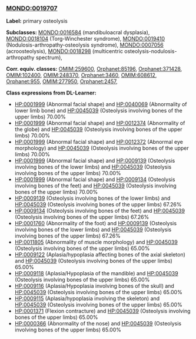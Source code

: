 
### [MONDO:0019707](http://purl.obolibrary.org/obo/MONDO_0019707)
**Label:** primary osteolysis

**Subclasses:** [MONDO:0016584](http://purl.obolibrary.org/obo/MONDO_0016584) (mandibuloacral dysplasia), [MONDO:0018104](http://purl.obolibrary.org/obo/MONDO_0018104) (Torg-Winchester syndrome), [MONDO:0019410](http://purl.obolibrary.org/obo/MONDO_0019410) (Nodulosis-arthropathy-osteolysis syndrome), [MONDO:0007056](http://purl.obolibrary.org/obo/MONDO_0007056) (acroosteolysis), [MONDO:0018298](http://purl.obolibrary.org/obo/MONDO_0018298) (multicentric osteolysis-nodulosis-arthropathy spectrum), 

**Corr. equiv. classes:** [OMIM:259600](http://purl.obolibrary.org/obo/OMIM_259600), [Orphanet:85196](http://www.orpha.net/ORDO/Orphanet_85196), [Orphanet:371428](http://www.orpha.net/ORDO/Orphanet_371428), [OMIM:102400](http://purl.obolibrary.org/obo/OMIM_102400), [OMIM:248370](http://purl.obolibrary.org/obo/OMIM_248370), [Orphanet:3460](http://www.orpha.net/ORDO/Orphanet_3460), [OMIM:608612](http://purl.obolibrary.org/obo/OMIM_608612), [Orphanet:955](http://www.orpha.net/ORDO/Orphanet_955), [OMIM:277950](http://purl.obolibrary.org/obo/OMIM_277950), [Orphanet:2457](http://www.orpha.net/ORDO/Orphanet_2457), 

**Class expressions from DL-Learner:**

- [HP:0001999](http://purl.obolibrary.org/obo/HP_0001999) (Abnormal facial shape) and [HP:0040069](http://purl.obolibrary.org/obo/HP_0040069) (Abnormality of lower limb bone) and [HP:0045039](http://purl.obolibrary.org/obo/HP_0045039) (Osteolysis involving bones of the upper limbs) 70.00%
- [HP:0001999](http://purl.obolibrary.org/obo/HP_0001999) (Abnormal facial shape) and [HP:0012374](http://purl.obolibrary.org/obo/HP_0012374) (Abnormality of the globe) and [HP:0045039](http://purl.obolibrary.org/obo/HP_0045039) (Osteolysis involving bones of the upper limbs) 70.00%
- [HP:0001999](http://purl.obolibrary.org/obo/HP_0001999) (Abnormal facial shape) and [HP:0012372](http://purl.obolibrary.org/obo/HP_0012372) (Abnormal eye morphology) and [HP:0045039](http://purl.obolibrary.org/obo/HP_0045039) (Osteolysis involving bones of the upper limbs) 70.00%
- [HP:0001999](http://purl.obolibrary.org/obo/HP_0001999) (Abnormal facial shape) and [HP:0009139](http://purl.obolibrary.org/obo/HP_0009139) (Osteolysis involving bones of the lower limbs) and [HP:0045039](http://purl.obolibrary.org/obo/HP_0045039) (Osteolysis involving bones of the upper limbs) 70.00%
- [HP:0001999](http://purl.obolibrary.org/obo/HP_0001999) (Abnormal facial shape) and [HP:0009134](http://purl.obolibrary.org/obo/HP_0009134) (Osteolysis involving bones of the feet) and [HP:0045039](http://purl.obolibrary.org/obo/HP_0045039) (Osteolysis involving bones of the upper limbs) 70.00%
- [HP:0009139](http://purl.obolibrary.org/obo/HP_0009139) (Osteolysis involving bones of the lower limbs) and [HP:0045039](http://purl.obolibrary.org/obo/HP_0045039) (Osteolysis involving bones of the upper limbs) 67.26%
- [HP:0009134](http://purl.obolibrary.org/obo/HP_0009134) (Osteolysis involving bones of the feet) and [HP:0045039](http://purl.obolibrary.org/obo/HP_0045039) (Osteolysis involving bones of the upper limbs) 67.26%
- [HP:0001760](http://purl.obolibrary.org/obo/HP_0001760) (Abnormality of the foot) and [HP:0009139](http://purl.obolibrary.org/obo/HP_0009139) (Osteolysis involving bones of the lower limbs) and [HP:0045039](http://purl.obolibrary.org/obo/HP_0045039) (Osteolysis involving bones of the upper limbs) 67.26%
- [HP:0011805](http://purl.obolibrary.org/obo/HP_0011805) (Abnormality of muscle morphology) and [HP:0045039](http://purl.obolibrary.org/obo/HP_0045039) (Osteolysis involving bones of the upper limbs) 65.00%
- [HP:0009122](http://purl.obolibrary.org/obo/HP_0009122) (Aplasia/hypoplasia affecting bones of the axial skeleton) and [HP:0045039](http://purl.obolibrary.org/obo/HP_0045039) (Osteolysis involving bones of the upper limbs) 65.00%
- [HP:0009118](http://purl.obolibrary.org/obo/HP_0009118) (Aplasia/Hypoplasia of the mandible) and [HP:0045039](http://purl.obolibrary.org/obo/HP_0045039) (Osteolysis involving bones of the upper limbs) 65.00%
- [HP:0009116](http://purl.obolibrary.org/obo/HP_0009116) (Aplasia/Hypoplasia involving bones of the skull) and [HP:0045039](http://purl.obolibrary.org/obo/HP_0045039) (Osteolysis involving bones of the upper limbs) 65.00%
- [HP:0009115](http://purl.obolibrary.org/obo/HP_0009115) (Aplasia/hypoplasia involving the skeleton) and [HP:0045039](http://purl.obolibrary.org/obo/HP_0045039) (Osteolysis involving bones of the upper limbs) 65.00%
- [HP:0001371](http://purl.obolibrary.org/obo/HP_0001371) (Flexion contracture) and [HP:0045039](http://purl.obolibrary.org/obo/HP_0045039) (Osteolysis involving bones of the upper limbs) 65.00%
- [HP:0000366](http://purl.obolibrary.org/obo/HP_0000366) (Abnormality of the nose) and [HP:0045039](http://purl.obolibrary.org/obo/HP_0045039) (Osteolysis involving bones of the upper limbs) 65.00%


